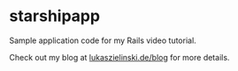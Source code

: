 starshipapp
===========

Sample application code for my Rails video tutorial.

Check out my blog at [lukaszielinski.de/blog](http://lukaszielinski.de/blog "Blog of Lukas Zielinski") for more details.
